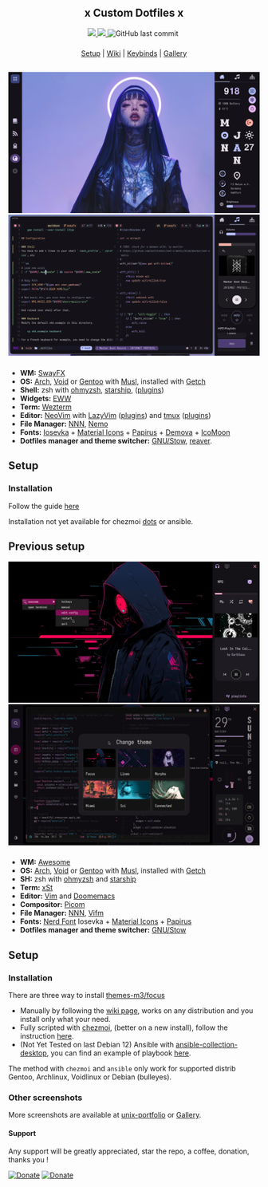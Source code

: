 <h2 align="center">x Custom Dotfiles x</h2>
<p align="center">
<a href="https://github.com/szorfein/dotfiles/stargazers">
  <img src="https://img.shields.io/github/stars/szorfein/dotfiles?color=%23BB9AF7&labelColor=%231A1B26&style=for-the-badge">
</a>
<a href="https://github.com/szorfein/dotfiles/network/members/">
  <img src="https://img.shields.io/github/forks/szorfein/dotfiles?color=%237AA2F7&labelColor=%231A1B26&style=for-the-badge">
</a>
<img alt="GitHub last commit" src="https://img.shields.io/github/last-commit/szorfein/dotfiles?color=73daca&labelColor=%231A1B26&style=for-the-badge" />
<img alt="" src="https://img.shields.io/github/repo-size/szorfein/dotfiles?color=%230969da&labelColor=%231A1B26&style=for-the-badge&label=Repo" />
</p>

###

<p align="center">
<a href="https://github.com/szorfein/dotfiles#setup">Setup</a>
| <a href="https://github.com/szorfein/dotfiles/wiki">Wiki</a>
| <a href="https://github.com/szorfein/dotfiles/wiki/Keybinds">Keybinds</a>
| <a href="https://github.com/szorfein/dotfiles/wiki/Gallery">Gallery</a>
</p>

##

![holy screenshot](https://github.com/szorfein/unix-portfolio/raw/master/holy/clean.jpg)
![holy screenshot](https://github.com/szorfein/unix-portfolio/raw/master/holy/full.jpg)

###

- **WM:** [SwayFX](https://github.com/WillPower3309/swayfx)
- **OS:** [Arch](https://archlinux.org/), [Void](https://voidlinux.org/) or [Gentoo](https://www.gentoo.org/) with [Musl](https://musl.libc.org/), installed with [Getch](https://github.com/szorfein/getch)
- **Shell:** zsh with [ohmyzsh](https://github.com/ohmyzsh/ohmyzsh), [starship](https://starship.rs), ([plugins](https://github.com/szorfein/dotfiles/blob/main/zsh/.config/reaver/zsh.yml))
- **Widgets:** [EWW](https://elkowar.github.io/eww/eww.html) 
- **Term:** [Wezterm](https://github.com/wez/wezterm)
- **Editor:** [NeoVim](https://neovim.io) with [LazyVim](https://lazyvim.github.io/) ([plugins](https://github.com/szorfein/dotfiles/tree/main/neovim/.config/nvim/lua/plugins)) and [tmux](https://github.com/tmux/tmux/wiki) ([plugins](https://github.com/szorfein/dotfiles/blob/main/tmux/.config/reaver/tmux.yml))
- **File Manager:** [NNN](https://github.com/jarun/nnn), [Nemo](https://github.com/linuxmint/nemo)
- **Fonts:** [Iosevka](https://www.nerdfonts.com/) + [Material Icons](https://github.com/google/material-design-icons) + [Papirus](https://github.com/PapirusDevelopmentTeam/papirus-icon-theme) + [Demova](https://www.dafont.com/demova.font) + [IcoMoon](https://icomoon.io/)
- **Dotfiles manager and theme switcher:** [GNU/Stow](https://www.gnu.org/software/stow/), [reaver](https://github.com/szorfein/reaver).

## Setup

### Installation

Follow the guide [here](https://github.com/szorfein/dotfiles/tree/main/swayfx/.config/sway)

Installation not yet available for chezmoi [dots](https://github.com/szorfein/dots) or ansible.

## Previous setup

![focus screenshot](https://github.com/szorfein/unix-portfolio/raw/master/focus/clean.jpg)
![focus full](https://github.com/szorfein/unix-portfolio/raw/master/focus/full.jpg)

###

- **WM:** [Awesome](https://github.com/awesomeWM/awesome)
- **OS:** [Arch](https://archlinux.org/), [Void](https://voidlinux.org/) or [Gentoo](https://www.gentoo.org/) with [Musl](https://musl.libc.org/), installed with [Getch](https://github.com/szorfein/getch)
- **SH:** zsh with [ohmyzsh](https://github.com/ohmyzsh/ohmyzsh) and [starship](https://starship.rs)
- **Term:** [xSt](https://github.com/gnotclub/xst)
- **Editor:** [Vim](https://github.com/vim/vim) and [Doomemacs](https://github.com/doomemacs/doomemacs)
- **Compositor:** [Picom](https://github.com/yshui/picom)
- **File Manager:** [NNN](https://github.com/jarun/nnn), [Vifm](https://github.com/vifm/vifm)
- **Fonts:** [Nerd Font](https://www.nerdfonts.com/) Iosevka + [Material Icons](https://github.com/Templarian/MaterialDesign-Font) + [Papirus](https://github.com/PapirusDevelopmentTeam/papirus-icon-theme)
- **Dotfiles manager and theme switcher:** [GNU/Stow](https://www.gnu.org/software/stow/)

###

## Setup

### Installation
There are three way to install [themes-m3/focus](#screens)
+ Manually by following the [wiki page](https://github.com/szorfein/dotfiles/tree/main/awm-m3/.config/awesome), works on any distribution and you install only what your need.
+ Fully scripted with [chezmoi](https://www.chezmoi.io/), (better on a new install), follow the instruction [here](https://github.com/szorfein/dots).
+ (Not Yet Tested on last Debian 12) Ansible with
  [ansible-collection-desktop](https://github.com/szorfein/ansible-collection-desktop),
you can find an example of playbook
[here](https://github.com/szorfein/dots/tree/ansible/home/ansible).

The method with `chezmoi` and `ansible` only work for supported distrib Gentoo, Archlinux, Voidlinux or Debian (bulleyes).  

### Other screenshots
More screenshots are available at [unix-portfolio](https://github.com/szorfein/unix-portfolio) or [Gallery](https://github.com/szorfein/dotfiles/wiki/Gallery).

#### Support
Any support will be greatly appreciated, star the repo, a coffee, donation, thanks you !

[![Donate](https://img.shields.io/badge/don-liberapay-1ba9a4)](https://liberapay.com/szorfein) [![Donate](https://img.shields.io/badge/don-patreon-ab69f4)](https://www.patreon.com/szorfein)
